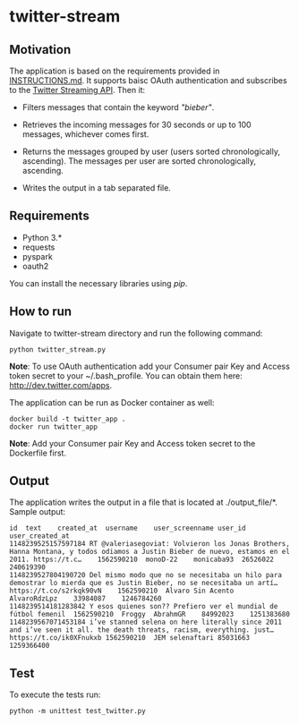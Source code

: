 # twitter-stream

## Motivation

The application is based on the requirements provided in [INSTRUCTIONS.md](https://github.com/Dzvezdana/twitter-stream/tree/master/INSTRUCTIONS.md).
It supports baisc OAuth authentication and subscribes to the [Twitter Streaming API](https://developer.twitter.com/en/docs/tutorials/consuming-streaming-data). Then it:
+ Filters messages that contain the keyword *"bieber"*.

+ Retrieves the incoming messages for 30 seconds or up to 100 messages, whichever comes first.

+ Returns the messages grouped by user (users sorted chronologically, ascending). The messages per user are sorted chronologically, ascending.

+ Writes the output in a tab separated file.

## Requirements
+ Python 3.*
+ requests
+ pyspark 
+ oauth2

You can install the necessary libraries using *pip*.

## How to run
Navigate to twitter-stream directory and run the following command:
```
python twitter_stream.py 
```

**Note**: To use OAuth authentication add your Consumer pair Key and Access token secret to your ~/.bash_profile. You can obtain them here: http://dev.twitter.com/apps.

The application can be run as Docker container as well:
```
docker build -t twitter_app .
docker run twitter_app
```
**Note**: Add your Consumer pair Key and Access token secret to the Dockerfile first.

## Output
The application writes the output in a file that is located at ./output_file/*.
Sample output:

    id	text	created_at	username	user_screenname	user_id	user_created_at
    1148239525157597184	RT @valeriasegoviat: Volvieron los Jonas Brothers, Hanna Montana, y todos odiamos a Justin Bieber de nuevo, estamos en el 2011. https://t.c…	1562590210	monoD-22	monicaba93	26526022	240619390
    1148239527804190720	Del mismo modo que no se necesitaba un hilo para demostrar lo mierda que es Justin Bieber, no se necesitaba un artí… https://t.co/s2rkqk90vN	1562590210	Alvaro Sin Acento	AlvaroRdzLpz	33984087	1246784260
    1148239514181283842	Y esos quienes son?? Prefiero ver el mundial de fútbol femenil  1562590210	Froggy	AbrahmGR	84992023	1251383680
    1148239567071453184	i’ve stanned selena on here literally since 2011 and i’ve seen it all. the death threats, racism, everything. just… https://t.co/ik0XFnukxb	1562590210	JEM	selenaftari	85031663	1259366400


## Test

To execute the tests run:
```
python -m unittest test_twitter.py
```